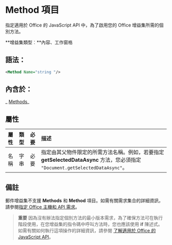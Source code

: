 
# <a name="method-element"></a>Method 項目
指定適用於 Office 的 JavaScript API 中，為了啟用您的 Office 增益集所需的個別方法。

 **增益集類型︰**內容、工作窗格


## <a name="syntax:"></a>語法：


```XML
<Method Name="string "/>
```


## <a name="contained-in:"></a>內含於：

 _ [Methods](../../reference/manifest/methods.md)_


## <a name="attributes"></a>屬性



|**屬性**|**類型**|**必要**|**描述**|
|:-----|:-----|:-----|:-----|
|名稱|字串|必要|指定由其父物件限定的所需方法名稱。例如，若要指定 **getSelectedDataAsync** 方法，您必須指定 `"Document.getSelectedDataAsync"`。|

## <a name="remarks"></a>備註

郵件增益集不支援 **Methods** 和 **Method** 項目。如需有關需求集合的詳細資訊，請參閱[指定 Office 主機和 API 需求](../../docs/overview/specify-office-hosts-and-api-requirements.md#SpecifyRequirementSets_intro)。


 >**重要**  因為沒有辦法指定個別方法的最小版本需求，為了確保方法可在執行階段使用，在您增益集的指令碼中呼叫方法時，您也應該使用 **if** 陳述式。如需有關如何執行這項操作的詳細資訊，請參閱 [了解適用於 Office 的 JavaScript API](../../docs/develop/understanding-the-javascript-api-for-office.md#HostAPISupport_UsingIfStatements)。

